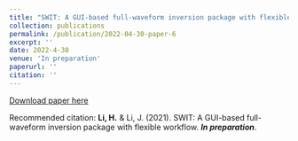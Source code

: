 ```yaml
---
title: "SWIT: A GUI-based full-waveform inversion package with flexible workflow"
collection: publications
permalink: /publication/2022-04-30-paper-6
excerpt: ''
date: 2022-4-30
venue: 'In preparation'
paperurl: ''
citation: ''
---
```

[Download paper here](http://academicpages.github.io/files/paper2.pdf)

Recommended citation: **Li, H.** & Li, J. (2021). SWIT: A GUI-based full-waveform inversion package with flexible workflow. ***In preparation***.